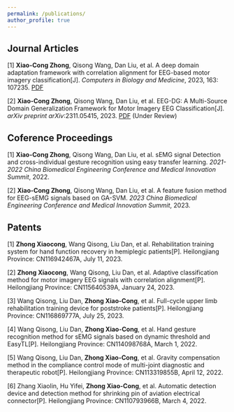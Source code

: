 ```yaml
---
permalink: /publications/
author_profile: true
---
```


## Journal Articles
[1] **Xiao-Cong Zhong**, Qisong Wang, Dan Liu, et al. A deep domain adaptation framework with correlation alignment for EEG-based motor imagery classification[J]. *Computers in Biology and Medicine*, 2023, 163: 107235. [PDF](/files/paper1.pdf)

[2] **Xiao-Cong Zhong**, Qisong Wang, Dan Liu, et al. EEG-DG: A Multi-Source Domain Generalization Framework for Motor Imagery EEG Classification[J]. *arXiv preprint arXiv*:2311.05415, 2023. [PDF](/files/paper2.pdf) (Under Review)

## Coference Proceedings
[1] **Xiao-Cong Zhong**, Qisong Wang, Dan Liu, et al. sEMG signal Detection and cross-individual gesture recognition using easy transfer learning. *2021-2022 China Biomedical Engineering Conference and Medical Innovation Summit*, 2022.

[2] **Xiao-Cong Zhong**, Qisong Wang, Dan Liu, et al. A feature fusion method for EEG-sEMG signals based on GA-SVM. *2023 China Biomedical Engineering Conference and Medical Innovation Summit*, 2023.

## Patents
[1] **Zhong Xiaocong**, Wang Qisong, Liu Dan, et al. Rehabilitation training system for hand function recovery in hemiplegic patients[P]. Heilongjiang Province: CN116942467A, July 11, 2023.

[2] **Zhong Xiaocong**, Wang Qisong, Liu Dan, et al. Adaptive classification method for motor imagery EEG signals with correlation alignment[P]. Heilongjiang Province: CN115640539A, January 24, 2023.

[3] Wang Qisong, Liu Dan, **Zhong Xiao-Cong**, et al. Full-cycle upper limb rehabilitation training device for poststroke patients[P]. Heilongjiang Province: CN116869777A, July 25, 2023.

[4] Wang Qisong, Liu Dan, **Zhong Xiao-Cong**, et al. Hand gesture recognition method for sEMG signals based on dynamic threshold and EasyTL[P]. Heilongjiang Province: CN114098768A, March 1, 2022.

[5] Wang Qisong, Liu Dan, **Zhong Xiao-Cong**, et al. Gravity compensation method in the compliance control mode of multi-joint diagnostic and therapeutic robot[P]. Heilongjiang Province: CN113319855B, April 12, 2022.

[6] Zhang Xiaolin, Hu Yifei, **Zhong Xiao-Cong**, et al. Automatic detection device and detection method for shrinking pin of aviation electrical connector[P]. Heilongjiang Province: CN110793966B, March 4, 2022.

